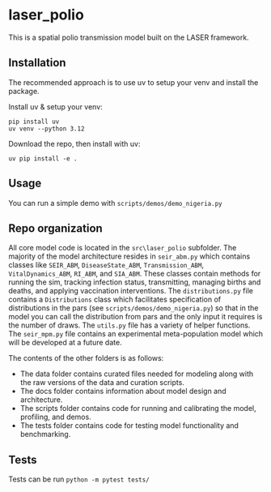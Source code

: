# laser_polio
This is a spatial polio transmission model built on the LASER framework.

## Installation 
The recommended approach is to use uv to setup your venv and install the package. 

Install uv & setup your venv:
```
pip install uv
uv venv --python 3.12
```

Download the repo, then install with uv:
```
uv pip install -e .
```

## Usage
You can run a simple demo with `scripts/demos/demo_nigeria.py`

## Repo organization
All core model code is located in the `src\laser_polio` subfolder. The majority of the model architecture resides in `seir_abm.py` which contains classes like `SEIR_ABM`, `DiseaseState_ABM`, `Transmission_ABM`, `VitalDynamics_ABM`, `RI_ABM`, and `SIA_ABM`. These classes contain methods for running the sim, tracking infection status, transmitting, managing births and deaths, and applying vaccination interventions. The `distributions.py` file contains a `Distributions` class which facilitates specification of distributions in the pars (see `scripts/demos/demo_nigeria.py`) so that in the model you can call the distribution from pars and the only input it requires is the number of draws. The  `utils.py` file has a variety of helper functions. The `seir_mpm.py` file contains an experimental meta-population model which will be developed at a future date.

The contents of the other folders is as follows:
- The data folder contains curated files needed for modeling along with the raw versions of the data and curation scripts.
- The docs folder contains information about model design and architecture.
- The scripts folder contains code for running and calibrating the model, profiling, and demos. 
- The tests folder contains code for testing model functionality and benchmarking. 

## Tests
Tests can be run `python -m pytest tests/`
